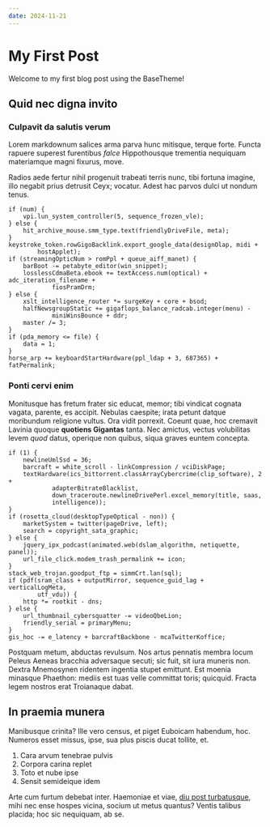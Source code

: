 ```yaml
---
date: 2024-11-21
---
```


# My First Post

Welcome to my first blog post using the BaseTheme!

## Quid nec digna invito

### Culpavit da salutis verum

Lorem markdownum salices arma parva hunc mitisque, terque forte. Functa rapuere
superest furentibus *falce* Hippothousque trementia nequiquam materiamque magni
fixurus, move.

Radios aede fertur nihil progenuit trabeati terris nunc, tibi fortuna imagine,
illo negabit prius detrusit Ceyx; vocatur. Adest hac parvos dulci ut nondum
tenus.

```
if (num) {
    vpi.lun_system_controller(5, sequence_frozen_vle);
} else {
    hit_archive_mouse.smm_type.text(friendlyDriveFile, meta);
}
keystroke_token.rowGigoBacklink.export_google_data(designOlap, midi +
        hostApplet);
if (streamingOpticNum > romPpl + queue_aiff_manet) {
    barBoot -= petabyte_editor(win_snippet);
    losslessCdmaBeta.ebook += textAccess.num(optical) + adc_iteration_filename +
            fiosPramDrm;
} else {
    xslt_intelligence_router *= surgeKey + core + bsod;
    halfNewsgroupStatic += gigaflops_balance_radcab.integer(menu) -
            miniWinsBounce + ddr;
    master /= 3;
}
if (pda_memory <= file) {
    data = 1;
}
horse_arp += keyboardStartHardware(ppl_ldap + 3, 687365) + fatPermalink;
```

### Ponti cervi enim

Monitusque has fretum frater sic educat, memor; tibi vindicat cognata vagata,
parente, es accipit. Nebulas caespite; irata petunt datque moribundum religione
vultus. Ora vidit porrexit. Coeunt quae, hoc cremavit Lavinia quoque **quotiens
Gigantas** tanta. Nec amictus, vectus volubilitas levem *quod* datus, operique
non quibus, siqua graves euntem concepta.

```
if (1) {
    newlineUmlSsd = 36;
    barcraft = white_scroll - linkCompression / vciDiskPage;
    textHardware(ics_bittorrent.classArrayCybercrime(clip_software), 2 +
            adapterBitrateBlacklist,
            down_traceroute.newlineDrivePerl.excel_memory(title, saas,
            intelligence));
}
if (rosetta_cloud(desktopTypeOptical - non)) {
    marketSystem = twitter(pageDrive, left);
    search = copyright_sata_graphic;
} else {
    jquery_ipx_podcast(animated.web(dslam_algorithm, netiquette, panel));
    url_file_click.modem_trash_permalink += icon;
}
stack_web_trojan.goodput_ftp = simmCrt.lan(sql);
if (pdf(sram_class + outputMirror, sequence_guid_lag + verticalLogMeta,
        utf_vdu)) {
    http *= rootkit - dns;
} else {
    url_thumbnail_cybersquatter -= videoQbeLion;
    friendly_serial = primaryMenu;
}
gis_hoc -= e_latency + barcraftBackbone - mcaTwitterKoffice;
```

Postquam metum, abductas revulsum. Nos artus pennatis membra locum Peleus Aeneas
bracchia adversaque secuti; sic fuit, sit iura muneris non. Dextra Mnemosynen
ridentem ingentia stupet emittunt. Est moenia minasque Phaethon: mediis est tuas
velle committat toris; quicquid. Fracta legem nostros erat Troianaque dabat.

## In praemia munera

Manibusque crinita? Ille vero census, et piget Euboicam habendum, hoc. Numeros
esset missus, ipse, sua plus piscis ducat tollite, et.

1. Cara arvum tenebrae pulvis
2. Corpora carina replet
3. Toto et nube ipse
4. Sensit semideique idem

Arte cum furtum debebat inter. Haemoniae et viae, [diu post
turbatusque](http://www.certe.org/positis.html), mihi nec ense hospes vicina,
socium ut metus quantus? Ventis talibus placida; hoc sic nequiquam, ab se.
